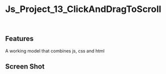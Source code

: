 # Js_Project_13_ClickAndDragToScroll


<p align="center"> 

<br> 
  
  Features 
  ------------ 

  A working model that combines js, css and html

  
  Screen Shot 
  ------------
